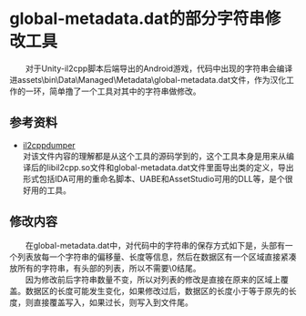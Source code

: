 # global-metadata.dat的部分字符串修改工具
&emsp;&emsp;对于Unity-il2cpp脚本后端导出的Android游戏，代码中出现的字符串会编译进assets\bin\Data\Managed\Metadata\global-metadata.dat文件，作为汉化工作的一环，简单撸了一个工具对其中的字符串做修改。
## 参考资料
- [il2cppdumper](https://github.com/Perfare/Il2CppDumper)<br>
对该文件内容的理解都是从这个工具的源码学到的，这个工具本身是用来从编译后的libil2cpp.so文件和global-metadata.dat文件里面导出类的定义，导出形式包括IDA可用的重命名脚本、UABE和AssetStudio可用的DLL等，是个很好用的工具。
## 修改内容
&emsp;&emsp;在global-metadata.dat中，对代码中的字符串的保存方式如下是，头部有一个列表放每一个字符串的偏移量、长度等信息，然后在数据区有一个区域直接紧凑放所有的字符串，有头部的列表，所以不需要\0结尾。<br>
&emsp;&emsp;因为修改前后字符串数量不变，所以对列表的修改是直接在原来的区域上覆盖。数据区的长度可能发生变化，如果修改过后，数据区的长度小于等于原先的长度，则直接覆盖写入，如果过长，则写入到文件尾。
